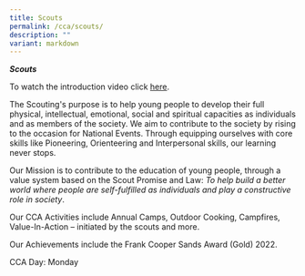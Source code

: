 ```yaml
---
title: Scouts
permalink: /cca/scouts/
description: ""
variant: markdown
---
```

***Scouts***

To watch the introduction video click [here](https://youtu.be/DYdv9FU1lSU). 

The Scouting's purpose is to help young people to develop their full physical, intellectual, emotional, social and spiritual capacities as individuals and as members of the society. We aim to contribute to the society by rising to the occasion for National Events. Through equipping ourselves with core skills like Pioneering, Orienteering and Interpersonal skills, our learning never stops.
<br>

Our Mission is to contribute to the education of young people, through a value system based on the Scout Promise and Law: *To help build a better world where people are self-fulfilled as individuals and play a constructive role in society*.
<br>

Our CCA Activities include Annual Camps, Outdoor Cooking, Campfires, Value-In-Action – initiated by the scouts and more. 
<br>

Our Achievements include the Frank Cooper Sands Award (Gold) 2022.
<br>

CCA Day: Monday